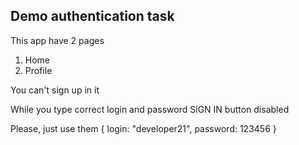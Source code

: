 ## Demo authentication task
 This app have 2 pages
 1. Home
 2. Profile

You can't sign up in it

While you type correct login and password SiGN IN button disabled

Please, just use them
{
    login: "developer21",
    password: 123456
}
